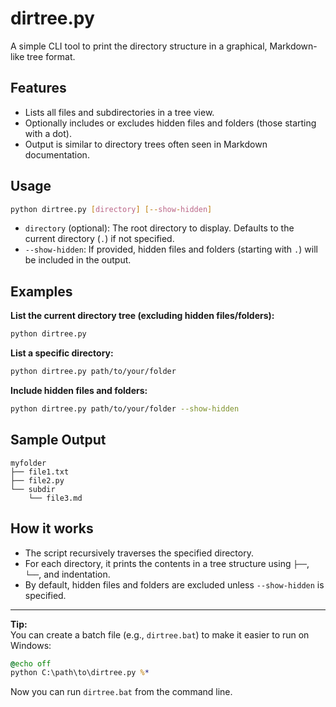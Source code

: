 # dirtree.py

A simple CLI tool to print the directory structure in a graphical, Markdown-like tree format.

## Features

- Lists all files and subdirectories in a tree view.
- Optionally includes or excludes hidden files and folders (those starting with a dot).
- Output is similar to directory trees often seen in Markdown documentation.

## Usage

```sh
python dirtree.py [directory] [--show-hidden]
```

- `directory` (optional): The root directory to display. Defaults to the current directory (`.`) if not specified.
- `--show-hidden`: If provided, hidden files and folders (starting with `.`) will be included in the output.

## Examples

**List the current directory tree (excluding hidden files/folders):**
```sh
python dirtree.py
```

**List a specific directory:**
```sh
python dirtree.py path/to/your/folder
```

**Include hidden files and folders:**
```sh
python dirtree.py path/to/your/folder --show-hidden
```

## Sample Output

```
myfolder
├── file1.txt
├── file2.py
└── subdir
    └── file3.md
```

## How it works

- The script recursively traverses the specified directory.
- For each directory, it prints the contents in a tree structure using `├──`, `└──`, and indentation.
- By default, hidden files and folders are excluded unless `--show-hidden` is specified.

---

**Tip:**  
You can create a batch file (e.g., `dirtree.bat`) to make it easier to run on Windows:

```bat
@echo off
python C:\path\to\dirtree.py %*
```

Now you can run `dirtree.bat` from the command line.